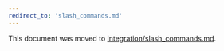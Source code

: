 ```yaml
---
redirect_to: 'slash_commands.md'
---
```


This document was moved to [integration/slash_commands.md](slash_commands.md).

<!-- This redirect file can be deleted after February 1, 2021. -->
<!-- Before deletion, see: https://docs.gitlab.com/ee/development/documentation/#move-or-rename-a-page -->
